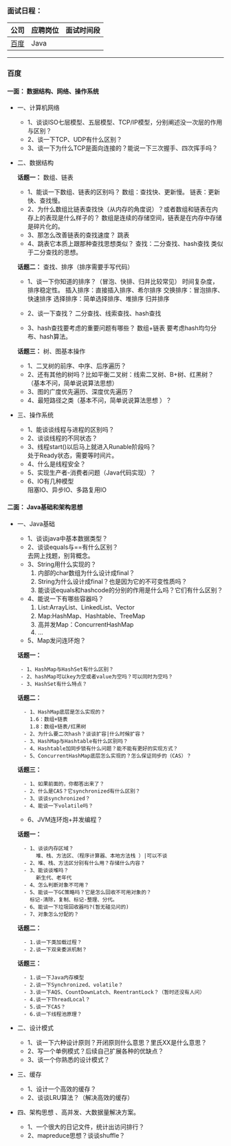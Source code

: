 ### **面试日程：** 

| 公司 | 应聘岗位 |面试时间段 |
| :------------- |:-------------|:-------------|
|[百度](#baidu) | Java |   |

----
### <a id="baidu"> 百度 </a>
#### **一面：** 数据结构、网络、操作系统
    
- 一、计算机网络
    - 1、谈谈ISO七层模型、五层模型、TCP/IP模型，分别阐述没一次层的作用与区别？
    - 2、谈一下TCP、UDP有什么区别？
    - 3、谈一下为什么TCP是面向连接的？能说一下三次握手、四次挥手吗？

- 二、数据结构
        
    **话题一：** 数组、链表 
    - 1、能谈一下数组、链表的区别吗？
     数组：查找快、更新慢。
     链表：更新快、查找慢。
    - 2、为什么数组比链表查找快（从内存的角度说）？或者数组和链表在内存上的表现是什么样子的？
     数组是连续的存储空间，链表是在内存中存储是碎片化的。
    - 3、那怎么改善链表的查找速度？
     跳表
    - 4、跳表它本质上跟那种查找思想类似？
     查找：二分查找、hash查找
     类似于二分查找的思想。

    **话题二：** 查找、排序（排序需要手写代码） <br>
    
    - 1、谈一下你知道的排序？（冒泡、快排、归并比较常见） 时间复杂度，排序稳定性。
     插入排序：直接插入排序、希尔排序
     交换排序：冒泡排序、快速排序
     选择排序：简单选择排序、堆排序
     归并排序
 
    - 2、谈一下查找？
    二分查找、线索查找、hash查找

    - 3、hash查找要考虑的重要问题有哪些？
     数组+链表
     要考虑hash均匀分布、hash算法。

    **话题三：** 树、图基本操作
    - 1、二叉树的前序、中序、后序遍历？
    - 2、还有其他的树吗？比如平衡二叉树：线索二叉树、B+树、红黑树？（基本不问，简单说说算法思想）
    - 3、图的广度优先遍历、深度优先遍历？
    - 4、最短路径之类（基本不问，简单说说算法思想 ）？

- 三、操作系统
    - 1、能谈谈线程与进程的区别吗？
    - 2、谈谈线程的不同状态？
    - 3、线程start()以后马上就进入Runable阶段吗？ <br>
        处于Ready状态，需要等时间片。
    - 4、什么是线程安全？
    - 5、实现生产者-消费者问题（Java代码实现）？
    - 6、IO有几种模型 <br>
        阻塞IO、异步IO、多路复用IO


#### **二面：** Java基础和架构思想
- 一、Java基础
    - 1、谈谈java中基本数据类型？
    - 2、谈谈equals与==有什么区别？ <br>
    去网上找题，别背概念。
    - 3、String用什么实现的？
        1. 内部的char数组为什么设计成final？
        2. String为什么设计成final？也是因为它的不可变性质吗？
        3. 能谈谈equals和hashcode的分别的作用是什么吗？它们有什么区别？
    - 4、能说一下有哪些容器吗？
        1. List:ArrayList、LinkedList、Vector
        2. Map:HashMap、Hashtable、TreeMap
        3. 高并发Map：ConcurrentHashMap     
        4. ...
    - 5、Map发问连环炮？

    **话题一：**

       - 1、HashMap与HashSet有什么区别？
       - 2、hashMap可以key为空或者value为空吗？可以同时为空吗？
       - 3、HashSet有什么特点？
   
    **话题二：**

        - 1、HashMap底层是怎么实现的？
          1.6：数组+链表
          1.8：数组+链表/红黑树
        - 2、为什么要二次hash？谈谈扩容|什么时候扩容？     
        - 3、HashMap与Hashtable有什么区别吗？
        - 4、Hashtable加同步锁有什么问题？能不能有更好的实现方式？
        - 5、ConcurrentHashMap底层怎么实现的？怎么保证同步的（CAS）？

    **话题三：**

        - 1、如果前面的，你都答出来了？
        - 2、什么是CAS？它synchronized有什么区别？
        - 3、谈谈synchronized？
        - 4、能谈一下volatile吗？

    - 6、JVM连环炮+并发编程？
    
    **话题一：**

        - 1、谈谈内存区域？
            堆、栈、方法区、（程序计算器、本地方法栈 ）|可以不谈
        - 2、堆、栈、方法区分别有什么用？存储什么内容？
        - 3、能谈谈堆吗？
            新生代、老年代
        - 4、怎么判断对象不可用？
        - 5、能谈一下GC策略吗？它是怎么回收不可用对象的？
          标记-清除，复制、标记-整理、分代。
        - 6、能谈一下垃圾回收器吗?(暂无碰见问的)
        - 7、对象怎么分配的？

    **话题二：**

        - 1.谈一下类加载过程？
        - 2.谈一下双亲委派机制？
    
    **话题三：**

        - 1.谈一下Java内存模型
        - 2.谈一下Synchronized、volatile？
        - 3.谈一下AQS、CountDownLatch、ReentrantLock？（暂时还没有人问）
        - 4.谈一下ThreadLocal？
        - 5.谈一下CAS？
        - 6.谈一下线程池原理？
 

- 二、设计模式
    - 1、谈一下六种设计原则？开闭原则什么意思？里氏XX是什么意思？
    - 2、写一个单例模式？后续自己扩展各种的优缺点？
    - 3、谈一个你熟悉的设计模式？

- 三、缓存
    - 1、设计一个高效的缓存？
    - 2、谈谈LRU算法？（解决高效的缓存）

- 四、架构思想 、高并发、大数据量解决方案。
    - 1、一个很大的日记文件，统计出访问排行？
    - 2、mapreduce思想？谈谈shuffle？





    
    
    
 
